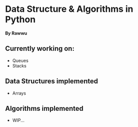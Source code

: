 # Data Structure & Algorithms in Python
**By Rawwu**

## Currently working on:
- Queues
- Stacks

## Data Structures implemented
- Arrays

## Algorithms implemented

- WIP...